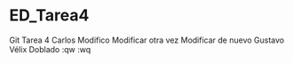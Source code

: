 # ED_Tarea4
Git Tarea 4
Carlos
Modifico
Modificar otra vez
Modificar de nuevo
Gustavo Vélix Doblado
:qw
:wq

